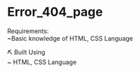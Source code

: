 # Error_404_page

Requirements:      
~Basic knowledge of HTML, CSS Language
   
⛏️ Built Using     
~ HTML, CSS Language  
